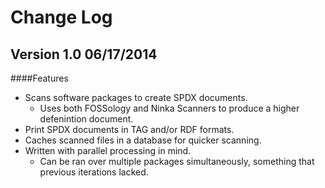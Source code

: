 Change Log
==========

Version 1.0 06/17/2014
----------------------

####Features
- Scans software packages to create SPDX documents.
  - Uses both FOSSology and Ninka Scanners to produce a higher defenintion document.
- Print SPDX documents in TAG and/or RDF formats.
- Caches scanned files in a database for quicker scanning.
- Written with parallel processing in mind.
  - Can be ran over multiple packages simultaneously, something that previous iterations lacked.


